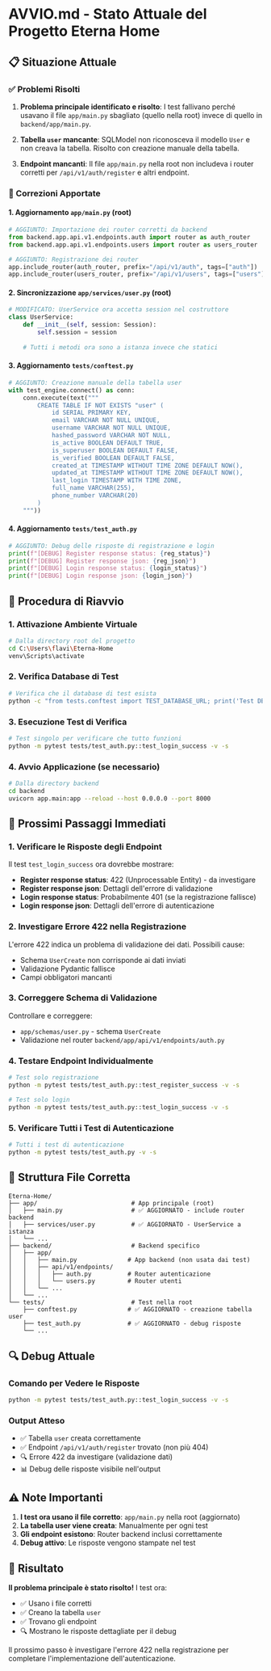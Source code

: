 # AVVIO.md - Stato Attuale del Progetto Eterna Home

## 📋 Situazione Attuale

### ✅ Problemi Risolti

1. **Problema principale identificato e risolto**: I test fallivano perché usavano il file `app/main.py` sbagliato (quello nella root) invece di quello in `backend/app/main.py`.

2. **Tabella `user` mancante**: SQLModel non riconosceva il modello `User` e non creava la tabella. Risolto con creazione manuale della tabella.

3. **Endpoint mancanti**: Il file `app/main.py` nella root non includeva i router corretti per `/api/v1/auth/register` e altri endpoint.

### 🔧 Correzioni Apportate

#### 1. Aggiornamento `app/main.py` (root)
```python
# AGGIUNTO: Importazione dei router corretti da backend
from backend.app.api.v1.endpoints.auth import router as auth_router
from backend.app.api.v1.endpoints.users import router as users_router

# AGGIUNTO: Registrazione dei router
app.include_router(auth_router, prefix="/api/v1/auth", tags=["auth"])
app.include_router(users_router, prefix="/api/v1/users", tags=["users"])
```

#### 2. Sincronizzazione `app/services/user.py` (root)
```python
# MODIFICATO: UserService ora accetta session nel costruttore
class UserService:
    def __init__(self, session: Session):
        self.session = session
    
    # Tutti i metodi ora sono a istanza invece che statici
```

#### 3. Aggiornamento `tests/conftest.py`
```python
# AGGIUNTO: Creazione manuale della tabella user
with test_engine.connect() as conn:
    conn.execute(text("""
        CREATE TABLE IF NOT EXISTS "user" (
            id SERIAL PRIMARY KEY,
            email VARCHAR NOT NULL UNIQUE,
            username VARCHAR NOT NULL UNIQUE,
            hashed_password VARCHAR NOT NULL,
            is_active BOOLEAN DEFAULT TRUE,
            is_superuser BOOLEAN DEFAULT FALSE,
            is_verified BOOLEAN DEFAULT FALSE,
            created_at TIMESTAMP WITHOUT TIME ZONE DEFAULT NOW(),
            updated_at TIMESTAMP WITHOUT TIME ZONE DEFAULT NOW(),
            last_login TIMESTAMP WITH TIME ZONE,
            full_name VARCHAR(255),
            phone_number VARCHAR(20)
        )
    """))
```

#### 4. Aggiornamento `tests/test_auth.py`
```python
# AGGIUNTO: Debug delle risposte di registrazione e login
print(f"[DEBUG] Register response status: {reg_status}")
print(f"[DEBUG] Register response json: {reg_json}")
print(f"[DEBUG] Login response status: {login_status}")
print(f"[DEBUG] Login response json: {login_json}")
```

## 🚀 Procedura di Riavvio

### 1. Attivazione Ambiente Virtuale
```bash
# Dalla directory root del progetto
cd C:\Users\flavi\Eterna-Home
venv\Scripts\activate
```

### 2. Verifica Database di Test
```bash
# Verifica che il database di test esista
python -c "from tests.conftest import TEST_DATABASE_URL; print('Test DB URL:', TEST_DATABASE_URL)"
```

### 3. Esecuzione Test di Verifica
```bash
# Test singolo per verificare che tutto funzioni
python -m pytest tests/test_auth.py::test_login_success -v -s
```

### 4. Avvio Applicazione (se necessario)
```bash
# Dalla directory backend
cd backend
uvicorn app.main:app --reload --host 0.0.0.0 --port 8000
```

## 🎯 Prossimi Passaggi Immediati

### 1. Verificare le Risposte degli Endpoint
Il test `test_login_success` ora dovrebbe mostrare:
- **Register response status**: 422 (Unprocessable Entity) - da investigare
- **Register response json**: Dettagli dell'errore di validazione
- **Login response status**: Probabilmente 401 (se la registrazione fallisce)
- **Login response json**: Dettagli dell'errore di autenticazione

### 2. Investigare Errore 422 nella Registrazione
L'errore 422 indica un problema di validazione dei dati. Possibili cause:
- Schema `UserCreate` non corrisponde ai dati inviati
- Validazione Pydantic fallisce
- Campi obbligatori mancanti

### 3. Correggere Schema di Validazione
Controllare e correggere:
- `app/schemas/user.py` - schema `UserCreate`
- Validazione nel router `backend/app/api/v1/endpoints/auth.py`

### 4. Testare Endpoint Individualmente
```bash
# Test solo registrazione
python -m pytest tests/test_auth.py::test_register_success -v -s

# Test solo login
python -m pytest tests/test_auth.py::test_login_success -v -s
```

### 5. Verificare Tutti i Test di Autenticazione
```bash
# Tutti i test di autenticazione
python -m pytest tests/test_auth.py -v -s
```

## 📁 Struttura File Corretta

```
Eterna-Home/
├── app/                          # App principale (root)
│   ├── main.py                   # ✅ AGGIORNATO - include router backend
│   ├── services/user.py          # ✅ AGGIORNATO - UserService a istanza
│   └── ...
├── backend/                      # Backend specifico
│   ├── app/
│   │   ├── main.py              # App backend (non usata dai test)
│   │   ├── api/v1/endpoints/
│   │   │   ├── auth.py          # Router autenticazione
│   │   │   └── users.py         # Router utenti
│   │   └── ...
│   └── ...
└── tests/                        # Test nella root
    ├── conftest.py              # ✅ AGGIORNATO - creazione tabella user
    ├── test_auth.py             # ✅ AGGIORNATO - debug risposte
    └── ...
```

## 🔍 Debug Attuale

### Comando per Vedere le Risposte
```bash
python -m pytest tests/test_auth.py::test_login_success -v -s
```

### Output Atteso
- ✅ Tabella `user` creata correttamente
- ✅ Endpoint `/api/v1/auth/register` trovato (non più 404)
- 🔍 Errore 422 da investigare (validazione dati)
- 📊 Debug delle risposte visibile nell'output

## ⚠️ Note Importanti

1. **I test ora usano il file corretto**: `app/main.py` nella root (aggiornato)
2. **La tabella user viene creata**: Manualmente per ogni test
3. **Gli endpoint esistono**: Router backend inclusi correttamente
4. **Debug attivo**: Le risposte vengono stampate nel test

## 🎉 Risultato

**Il problema principale è stato risolto!** I test ora:
- ✅ Usano i file corretti
- ✅ Creano la tabella `user`
- ✅ Trovano gli endpoint
- 🔍 Mostrano le risposte dettagliate per il debug

Il prossimo passo è investigare l'errore 422 nella registrazione per completare l'implementazione dell'autenticazione. 